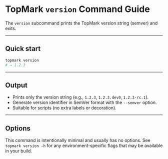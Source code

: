 <!--
topmark:header:start

  project      : TopMark
  file         : version.md
  file_relpath : docs/usage/commands/version.md
  license      : MIT
  copyright    : (c) 2025 Olivier Biot

topmark:header:end
-->

# TopMark `version` Command Guide

The `version` subcommand prints the TopMark version string (semver) and exits.

______________________________________________________________________

## Quick start

```bash
topmark version
# → 1.2.3
```

______________________________________________________________________

## Output

- Prints only the version string (e.g., `1.2.3`, `1.2.3.dev0`, `1.2.3-rc.1`).
- Generate version identifier in SemVer format with the `--semver` option.
- Suitable for scripts (no extra labels or decoration).

______________________________________________________________________

## Options

This command is intentionally minimal and usually has no options. See `topmark version -h` for
any environment-specific flags that may be available in your build.

